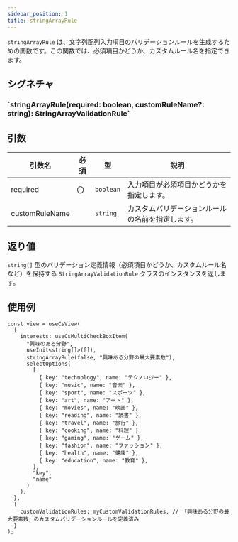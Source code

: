 ```yaml
---
sidebar_position: 1
title: stringArrayRule
---
```


`stringArrayRule` は、文字列配列入力項目のバリデーションルールを生成するための関数です。この関数では、必須項目かどうか、カスタムルール名を指定できます。

## シグネチャ

<h3>`stringArrayRule(required: boolean, customRuleName?: string): StringArrayValidationRule`</h3>

## 引数

| 引数名         | 必須 | 型        | 説明                                             |
| -------------- | ---- | --------- | ------------------------------------------------ |
| required       | 〇   | `boolean` | 入力項目が必須項目かどうかを指定します。         |
| customRuleName |      | `string`  | カスタムバリデーションルールの名前を指定します。 |

## 返り値

`string[]` 型のバリデーション定義情報（必須項目かどうか、カスタムルール名など）を保持する `StringArrayValidationRule` クラスのインスタンスを返します。

## 使用例

```tsx
const view = useCsView(
  {
    interests: useCsMultiCheckBoxItem(
      "興味のある分野",
      useInit<string[]>([]),
      stringArrayRule(false, "興味ある分野の最大要素数"),
      selectOptions(
        [
          { key: "technology", name: "テクノロジー" },
          { key: "music", name: "音楽" },
          { key: "sport", name: "スポーツ" },
          { key: "art", name: "アート" },
          { key: "movies", name: "映画" },
          { key: "reading", name: "読書" },
          { key: "travel", name: "旅行" },
          { key: "cooking", name: "料理" },
          { key: "gaming", name: "ゲーム" },
          { key: "fashion", name: "ファッション" },
          { key: "health", name: "健康" },
          { key: "education", name: "教育" },
        ],
        "key",
        "name"
      )
    ),
  },
  {
    customValidationRules: myCustomValidationRules, // 「興味ある分野の最大要素数」のカスタムバリデーションルールを定義済み
  }
);
```
